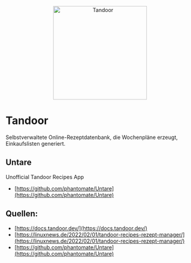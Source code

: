 <p align="center">
<a href="https://docs.tandoor.dev/"><img src="https://github.com/vabene1111/recipes/raw/develop/docs/logo_color.svg" alt="Tandoor" width="250px"></a><br/>
</p>

# Tandoor
Selbstverwaltete Online-Rezeptdatenbank, die Wochenpläne erzeugt, Einkaufslisten generiert.

## Untare
Unofficial Tandoor Recipes App
* [https://github.com/phantomate/Untare](https://github.com/phantomate/Untare)


## Quellen:
* [https://docs.tandoor.dev/](https://docs.tandoor.dev/)
* [https://linuxnews.de/2022/02/01/tandoor-recipes-rezept-manager/](https://linuxnews.de/2022/02/01/tandoor-recipes-rezept-manager/)
* [https://github.com/phantomate/Untare](https://github.com/phantomate/Untare)
